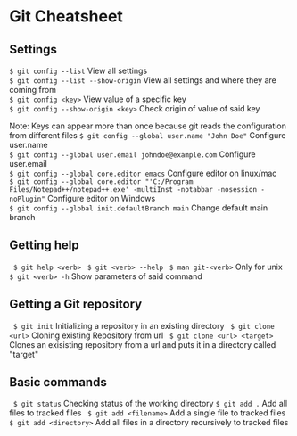 # Git Cheatsheet

## Settings
```$ git config --list``` View all settings  
```$ git config --list --show-origin``` View all settings and where they are coming from  
```$ git config <key>``` View value of a specific key  
```$ git config --show-origin <key>``` Check origin of value of said key

Note: Keys can appear more than once because git reads the configuration from different files
```$ git config --global user.name "John Doe"``` Configure user.name  
```$ git config --global user.email johndoe@example.com``` Configure user.email  
```$ git config --global core.editor emacs``` Configure editor on linux/mac  
```$ git config --global core.editor "'C:/Program Files/Notepad++/notepad++.exe' -multiInst -notabbar -nosession -noPlugin"``` Configure editor on Windows  
```$ git config --global init.defaultBranch main``` Change default main branch  

## Getting help
``` $ git help <verb>``` 
``` $ git <verb> --help``` 
``` $ man git-<verb>``` Only for unix
``` $ git <verb> -h``` Show parameters of said command

## Getting a Git repository
``` $ git init``` Initializing a repository in an existing directory
``` $ git clone <url>``` Cloning existing Repository from url
``` $ git clone <url> <target>``` Clones an exisisting repository from a url and puts it in a directory called "target"

## Basic commands
``` $ git status``` Checking status of the working directory
``` $ git add . ``` Add all files to tracked files
``` $ git add <filename>``` Add a single file to tracked files
``` $ git add <directory>``` Add all files in a directory recursively to tracked files
